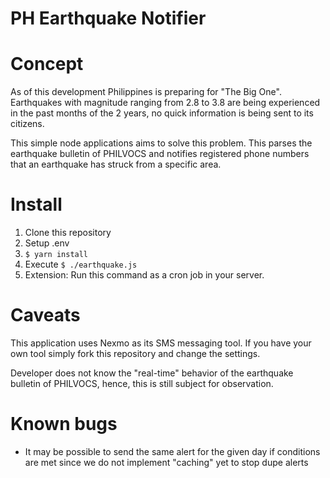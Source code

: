 # PH Earthquake Notifier

# Concept

As of this development Philippines is preparing for "The Big One". Earthquakes with magnitude ranging from 2.8 to 3.8 are being experienced in the past months of the 2 years, no quick information is being sent to its citizens. 

This simple node applications aims to solve this problem. This parses the earthquake bulletin of PHILVOCS and notifies registered phone numbers that an earthquake has struck from a specific area.

# Install

1. Clone this repository
2. Setup .env
3. `$ yarn install`
4. Execute `$ ./earthquake.js`
5. Extension: Run this command as a cron job in your server.

# Caveats

This application uses Nexmo as its SMS messaging tool. If you have your own tool simply fork this repository and change the settings.

Developer does not know the "real-time" behavior of the earthquake bulletin of PHILVOCS, hence, this is still subject for observation.

# Known bugs

* It may be possible to send the same alert for the given day if conditions are met since we do not implement "caching" yet to stop dupe alerts
